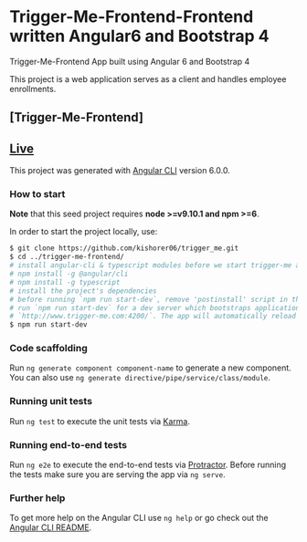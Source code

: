 # Trigger-Me-Frontend-Frontend written Angular6 and Bootstrap 4

Trigger-Me-Frontend App built using Angular 6 and Bootstrap 4

This project is a web application serves as a client and handles employee enrollments.

## [Trigger-Me-Frontend]
## [Live](https://app-trigger-me.herokuapp.com)

This project was generated with [Angular CLI](https://github.com/angular/angular-cli) version 6.0.0.  

### How to start

**Note** that this seed project requires **node >=v9.10.1 and npm >=6**.

In order to start the project locally, use:

```bash
$ git clone https://github.com/kishorer06/trigger_me.git
$ cd ../trigger-me-frontend/
# install angular-cli & typescript modules before we start trigger-me app.
# npm install -g @angular/cli
# npm install -g typescript
# install the project's dependencies
# before running `npm run start-dev`, remove 'postinstall' script in the package.json and also host # file should have www.trigger-me.com mapped with localhos watches your files and uses livereload # # by default.
# run `npm run start-dev` for a dev server which bootstraps application dependencies and opens up # # automatically in the browser. If not then, navigate to
# `http://www.trigger-me.com:4200/`. The app will automatically reload if you change any of the # # # source files.
$ npm run start-dev
```

### Code scaffolding

Run `ng generate component component-name` to generate a new component. You can also use `ng generate directive/pipe/service/class/module`.

### Running unit tests

Run `ng test` to execute the unit tests via [Karma](https://karma-runner.github.io).

### Running end-to-end tests

Run `ng e2e` to execute the end-to-end tests via [Protractor](http://www.protractortest.org/).
Before running the tests make sure you are serving the app via `ng serve`.

### Further help

To get more help on the Angular CLI use `ng help` or go check out the [Angular CLI README](https://github.com/angular/angular-cli/blob/master/README.md).
